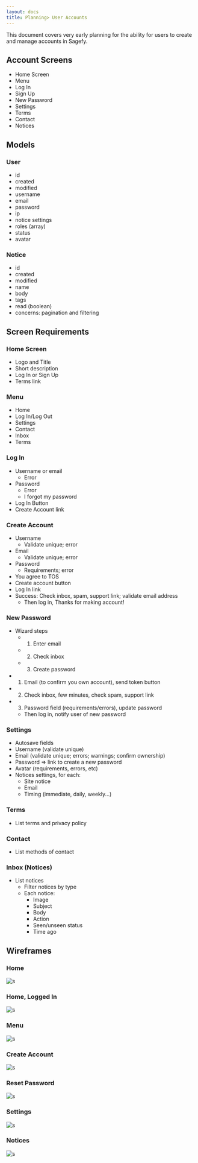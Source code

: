 ```yaml
---
layout: docs
title: Planning> User Accounts
---
```


This document covers very early planning for the ability for users to create and manage accounts in Sagefy.

## Account Screens

- Home Screen
- Menu
- Log In
- Sign Up
- New Password
- Settings
- Terms
- Contact
- Notices

## Models

### User

- id
- created
- modified
- username
- email
- password
- ip
- notice settings
- roles (array)
- status
- avatar

### Notice

- id
- created
- modified
- name
- body
- tags
- read (boolean)
- concerns: pagination and filtering

## Screen Requirements

### Home Screen

- Logo and Title
- Short description
- Log In or Sign Up
- Terms link

### Menu

- Home
- Log In/Log Out
- Settings
- Contact
- Inbox
- Terms

### Log In

- Username or email
  - Error
- Password
  - Error
  - I forgot my password
- Log In Button
- Create Account link

### Create Account

- Username
  - Validate unique; error
- Email
  - Validate unique; error
- Password
  - Requirements; error
- You agree to TOS
- Create account button
- Log In link
- Success: Check inbox, spam, support link; validate email address
  - Then log in, Thanks for making account!

### New Password

- Wizard steps
  - 1. Enter email
  - 2. Check inbox
  - 3. Create password
- 1. Email (to confirm you own account), send token button
- 2. Check inbox, few minutes, check spam, support link
- 3. Password field (requirements/errors), update password
  - Then log in, notify user of new password

### Settings

- Autosave fields
- Username (validate unique)
- Email (validate unique; errors; warnings; confirm ownership)
- Password => link to create a new password
- Avatar (requirements, errors, etc)
- Notices settings, for each:
  - Site notice
  - Email
  - Timing (immediate, daily, weekly...)

### Terms

- List terms and privacy policy

### Contact

- List methods of contact

### Inbox (Notices)

- List notices
  - Filter notices by type
  - Each notice:
    - Image
    - Subject
    - Body
    - Action
    - Seen/unseen status
    - Time ago

## Wireframes

### Home

![s](https://docs.google.com/drawings/d/1pmBonQ3RMj0KNDoNbtYc1DlevFesU-ccVfWSQURS_jg/pub?w=600&h=600)

### Home, Logged In

![s](https://docs.google.com/drawings/d/1xKI3bG41ciyb_YPhkS6nYTkK4nusl8cPfsDpAp3N5oY/pub?w=600&h=600)

### Menu

![s](https://docs.google.com/drawings/d/1OdmkO8ND2wdbql3y-K787xEJFa5-EV3CemWg7PJJN-E/pub?w=600&h=600)

### Create Account

![s](https://docs.google.com/drawings/d/1WSzws0D3ZMaYTQqJmzNJAJcmpl91XT1ii9w4BkPAEzg/pub?w=600&h=600)

### Reset Password

![s](https://docs.google.com/drawings/d/1p88C-Am9LHNyirPBcsUEZ195s04uo3IiK-3J5coL9EA/pub?w=600&h=600)

### Settings

![s](https://docs.google.com/drawings/d/1EWBadWBpQCfXXcFrH9D1--h8cb2dMFDljSH1SfVw2TY/pub?w=600&h=600)

### Notices

![s](https://docs.google.com/drawings/d/1wC5h3JBFLG4ALnxVkT_RocjcifuqmfWoy8Cx8hy1fxM/pub?w=600&h=600)
